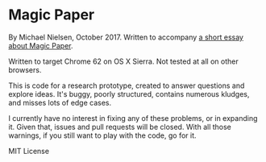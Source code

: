 # Magic Paper

By Michael Nielsen, October 2017. Written to accompany
[a short essay about Magic Paper](http://cognitivemedium.com/magic_paper/index.html).

Written to target Chrome 62 on OS X Sierra. Not tested at all on other
browsers.

This is code for a research prototype, created to answer questions and
explore ideas. It's buggy, poorly structured, contains numerous
kludges, and misses lots of edge cases.

I currently have no interest in fixing any of these problems, or in
expanding it. Given that, issues and pull requests will be closed.
With all those warnings, if you still want to play with the code, go
for it.

MIT License
